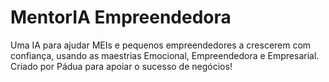 # MentorIA Empreendedora
Uma IA para ajudar MEIs e pequenos empreendedores a crescerem com confiança, usando as maestrias Emocional, Empreendedora e Empresarial.
Criado por Pádua para apoiar o sucesso de negócios!